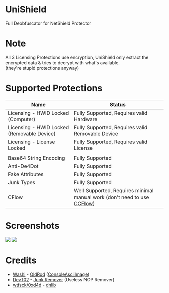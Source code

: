 # UniShield
Full Deobfuscator for NetShield Protector

# Note
All 3 Licensing Protections use encryption, UniShield only extract the encrypted data & tries to decrypt with what's available.</br>(they're stupid protections anyway)

# Supported Protections
Name      | Status
--------- | -----------
Licensing - HWID Locked (Computer) | Fully Supported, Requires valid Hardware
Licensing - HWID Locked (Removable Device) | Fully Supported, Requires valid Removable Device
Licensing - License Locked | Fully Supported, Requires valid License
| |
Base64 String Encoding | Fully Supported
Anti-De4Dot | Fully Supported
Fake Attributes | Fully Supported
Junk Types | Fully Supported
CFlow | Well Supported, Requires minimal manual work (don't need to use <a href="https://github.com/miso-xyz/CCFlow">CCFlow</a>)

# Screenshots
<img src="https://i.imgur.com/xifRIhP.png">
<img src="https://i.imgur.com/fKkmyis.png">

# Credits
- <a href="https://github.com/Washi1337">Washi</a> - <a href="https://github.com/Washi1337/OldRod">OldRod</a> (<a href="https://github.com/Washi1337/OldRod/blob/840d11a7c0bf7fef4a9b2d2e7244cf3e01be6ecd/src/OldRod/ConsoleAsciiImage.cs">ConsoleAsciiImage</a>)</br>
- <a href="https://github.com/DevT02/">DevT02</a> - <a href="https://github.com/DevT02/Junk-Remover">Junk Remover</a> (Useless NOP Remover)
- <a href="https://github.com/0xd4d/dnlib">wtfsck/0xd4d</a> - <a href="https://github.com/0xd4d/dnlib">dnlib</a>
